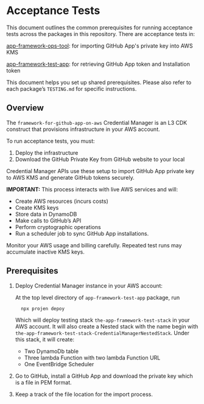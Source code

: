 # Acceptance Tests

This document outlines the common prerequisites for
running acceptance tests across the packages in this repository.
There are acceptance tests in:

[app-framework-ops-tool](../src/packages/app-framework-ops-tools/test/TESTING.md):
for importing GitHub App's private key into AWS KMS

[app-framework-test-app](../src/packages/app-framework-test-app/test/TESTING.md):
for retrieving GitHub App token and Installation token

This document helps you set up shared prerequisites.
Please also refer to each package’s `TESTING.md` for specific instructions.

## Overview

The `framework-for-github-app-on-aws` Credential Manager is an L3 CDK construct
that provisions infrastructure in your AWS account.

To run acceptance tests, you must:

1. Deploy the infrastructure
1. Download the GitHub Private Key from GitHub website to your local

Credential Manager APIs use these setup to import GitHub App private key
to AWS KMS and generate GitHub tokens securely.

**IMPORTANT:** This process interacts with live AWS services and will:

- Create AWS resources (incurs costs)
- Create KMS keys
- Store data in DynamoDB
- Make calls to GitHub’s API
- Perform cryptographic operations
- Run a scheduler job to sync GitHub App installations.

Monitor your AWS usage and billing carefully.
Repeated test runs may accumulate inactive KMS keys.

## Prerequisites

1. Deploy Credential Manager instance in your AWS account:

   At the top level directory of `app-framework-test-app` package, run

   ```sh
     npx projen depoy
   ```

   Which will deploy testing stack
   `the-app-framework-test-stack` in your AWS account.
   It will also create a Nested stack with the name begin with
   `the-app-framework-test-stack-CredentialManagerNestedStack`.
   Under this stack, it will create:

   - Two DynamoDb table
   - Three lambda Function with two lambda Function URL
   - One EventBridge Scheduler

1. Go to GitHub, install a GitHub App and download the private key
   which is a file in PEM format.

1. Keep a track of the file location for the import process.
